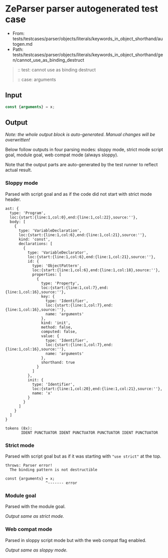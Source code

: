# ZeParser parser autogenerated test case

- From: tests/testcases/parser/objects/literals/keywords_in_object_shorthand/autogen.md
- Path: tests/testcases/parser/objects/literals/keywords_in_object_shorthand/gen/cannot_use_as_binding_destruct

> :: test: cannot use as binding destruct
>
> :: case: arguments

## Input


`````js
const {arguments} = x;
`````

## Output

_Note: the whole output block is auto-generated. Manual changes will be overwritten!_

Below follow outputs in four parsing modes: sloppy mode, strict mode script goal, module goal, web compat mode (always sloppy).

Note that the output parts are auto-generated by the test runner to reflect actual result.

### Sloppy mode

Parsed with script goal and as if the code did not start with strict mode header.

`````
ast: {
  type: 'Program',
  loc:{start:{line:1,col:0},end:{line:1,col:22},source:''},
  body: [
    {
      type: 'VariableDeclaration',
      loc:{start:{line:1,col:6},end:{line:1,col:21},source:''},
      kind: 'const',
      declarations: [
        {
          type: 'VariableDeclarator',
          loc:{start:{line:1,col:6},end:{line:1,col:21},source:''},
          id: {
            type: 'ObjectPattern',
            loc:{start:{line:1,col:6},end:{line:1,col:18},source:''},
            properties: [
              {
                type: 'Property',
                loc:{start:{line:1,col:7},end:{line:1,col:16},source:''},
                key: {
                  type: 'Identifier',
                  loc:{start:{line:1,col:7},end:{line:1,col:16},source:''},
                  name: 'arguments'
                },
                kind: 'init',
                method: false,
                computed: false,
                value: {
                  type: 'Identifier',
                  loc:{start:{line:1,col:7},end:{line:1,col:16},source:''},
                  name: 'arguments'
                },
                shorthand: true
              }
            ]
          },
          init: {
            type: 'Identifier',
            loc:{start:{line:1,col:20},end:{line:1,col:21},source:''},
            name: 'x'
          }
        }
      ]
    }
  ]
}

tokens (8x):
       IDENT PUNCTUATOR IDENT PUNCTUATOR PUNCTUATOR IDENT PUNCTUATOR
`````

### Strict mode

Parsed with script goal but as if it was starting with `"use strict"` at the top.

`````
throws: Parser error!
  The binding pattern is not destructible

const {arguments} = x;
                  ^------- error
`````


### Module goal

Parsed with the module goal.

_Output same as strict mode._

### Web compat mode

Parsed in sloppy script mode but with the web compat flag enabled.

_Output same as sloppy mode._
